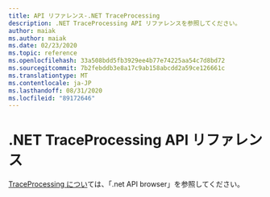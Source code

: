 ```yaml
---
title: API リファレンス-.NET TraceProcessing
description: .NET TraceProcessing API リファレンスを参照してください。
author: maiak
ms.author: maiak
ms.date: 02/23/2020
ms.topic: reference
ms.openlocfilehash: 33a508bdd5fb3929ee4b77e74225aa54c7d8bd72
ms.sourcegitcommit: 7b2febddb3e8a17c9ab158abcdd2a59ce126661c
ms.translationtype: MT
ms.contentlocale: ja-JP
ms.lasthandoff: 08/31/2020
ms.locfileid: "89172646"
---
```

# <a name="net-traceprocessing-api-reference"></a>.NET TraceProcessing API リファレンス

[TraceProcessing につい](/dotnet/api/?view=trace-processor-dotnet-1.0)ては、「.net API browser」を参照してください。